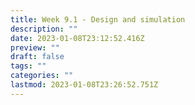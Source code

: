 ```yaml
---
title: Week 9.1 - Design and simulation
description: ""
date: 2023-01-08T23:12:52.416Z
preview: ""
draft: false
tags: ""
categories: ""
lastmod: 2023-01-08T23:26:52.751Z
---
```

